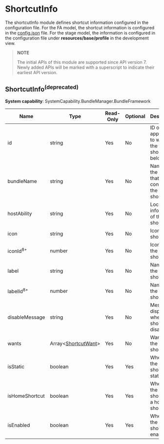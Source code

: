 # ShortcutInfo

The shortcutInfo module defines shortcut information configured in the configuration file. For the FA model, the shortcut information is configured in the [config.json](../../quick-start/application-configuration-file-overview-fa.md) file. For the stage model, the information is configured in the configuration file under **resources/base/profile** in the development view.

> **NOTE**
>
> The initial APIs of this module are supported since API version 7. Newly added APIs will be marked with a superscript to indicate their earliest API version.

## ShortcutInfo<sup>(deprecated)<sup>

**System capability**: SystemCapability.BundleManager.BundleFramework

| Name                   | Type                                      | Read-Only| Optional| Description                        |
| ----------------------- | ------------------------------------------ | ---- | ---- | ---------------------------- |
| id                      | string                                     | Yes  | No  | ID of the application to which the shortcut belongs.    |
| bundleName              | string                                     | Yes  | No  | Name of the bundle that contains the shortcut.|
| hostAbility             | string                                     | Yes  | No  | Local ability information of the shortcut.   |
| icon                    | string                                     | Yes  | No  | Icon of the shortcut.              |
| iconId<sup>8+</sup>     | number                                     | Yes  | No  | Icon ID of the shortcut.            |
| label                   | string                                     | Yes  | No  | Name of the shortcut.              |
| labelId<sup>8+</sup>    | number                                     | Yes  | No  | Name ID of the shortcut.            |
| disableMessage          | string                                     | Yes  | No  | Message displayed when the shortcut is disabled.          |
| wants                   | Array&lt;<!--Del-->[<!--DelEnd-->ShortcutWant<!--Del-->](js-apis-bundle-ShortcutInfo-sys.md#shortcutwantdeprecated)<!--DelEnd-->&gt; | Yes  | No  | Want list for the shortcut.        |
| isStatic                | boolean                                    | Yes  | Yes  | Whether the shortcut is static.          |
| isHomeShortcut          | boolean                                    | Yes  | Yes  | Whether the shortcut is a home shortcut.|
| isEnabled               | boolean                                    | Yes  | Yes  | Whether the shortcut is enabled.            |
